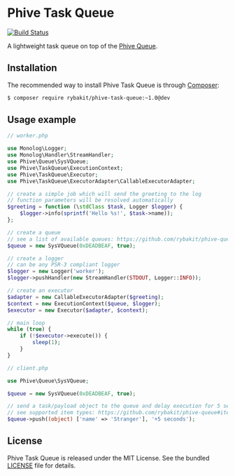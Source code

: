 Phive Task Queue
================
[![Build Status](https://secure.travis-ci.org/rybakit/phive-task-queue.png?branch=master)](http://travis-ci.org/rybakit/phive-task-queue)

A lightweight task queue on top of the [Phive Queue](https://github.com/rybakit/phive-queue).


## Installation

The recommended way to install Phive Task Queue is through [Composer](http://getcomposer.org):

```sh
$ composer require rybakit/phive-task-queue:~1.0@dev
```


## Usage example

```php
// worker.php

use Monolog\Logger;
use Monolog\Handler\StreamHandler;
use Phive\Queue\SysVQueue;
use Phive\TaskQueue\ExecutionContext;
use Phive\TaskQueue\Executor;
use Phive\TaskQueue\ExecutorAdapter\CallableExecutorAdapter;

// create a simple job which will send the greeting to the log
// function parameters will be resolved automatically
$greeting = function (\stdClass $task, Logger $logger) {
    $logger->info(sprintf('Hello %s!', $task->name));
};

// create a queue
// see a list of available queues: https://github.com/rybakit/phive-queue#queues
$queue = new SysVQueue(0xDEADBEAF, true);

// create a logger
// can be any PSR-3 compliant logger
$logger = new Logger('worker');
$logger->pushHandler(new StreamHandler(STDOUT, Logger::INFO));

// create an executor
$adapter = new CallableExecutorAdapter($greeting);
$context = new ExecutionContext($queue, $logger);
$executor = new Executor($adapter, $context);

// main loop
while (true) {
    if (!$executor->execute()) {
        sleep(1);
    }
}
```

```php
// client.php

use Phive\Queue\SysVQueue;

$queue = new SysVQueue(0xDEADBEAF, true);

// send a task/payload object to the queue and delay execution for 5 seconds
// see supported item types: https://github.com/rybakit/phive-queue#item-types
$queue->push((object) ['name' => 'Stranger'], '+5 seconds');
```


## License

Phive Task Queue is released under the MIT License. See the bundled [LICENSE](LICENSE) file for details.
